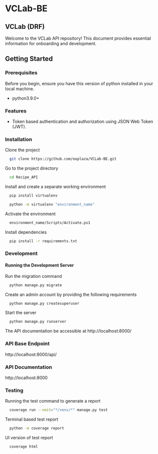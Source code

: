 # VCLab-BE

## **VCLab** (DRF)

Welcome to the VCLab API repository! This document provides essential information for onboarding and development.

## Getting Started

### Prerequisites

Before you begin, ensure you have this version of python installed in your local machine.

- python3.9.0+

### Features

- Token based authentication and authorization using JSON Web Token (JWT).

### Installation

Clone the project

```bash
  git clone https://github.com/ooplaza/VCLab-BE.git
```

Go to the project directory

```bash
  cd Recipe_API
```

Install and create a separate working environment

```bash
  pip install virtualenv
```

```bash
  python -m virtualenv "environment_name"
```

Activate the environment

```bash
  environment_name/Scripts/Activate.ps1
```

Install dependencies

```bash
  pip install -r requirements.txt
```

### Development

#### Running the Development Server

Run the migration command

```bash
  python manage.py migrate
```

Create an admin account by providing the following requirements

```bash
  python manage.py createsuperuser
```

Start the server

```bash
  python manage.py runserver
```

The API documentation be accessible at http://localhost:8000/

### **API Base Endpoint**

http://localhost:8000/api/

### **API Documentation**

http://localhost:8000

### Testing

Running the test command to generate a report

```bash
  coverage run --omit="*/venv/*" manage.py test
```

Terminal based test report

```bash
  python -m coverage report
```

UI version of test report

```bash
  coverage html
```
